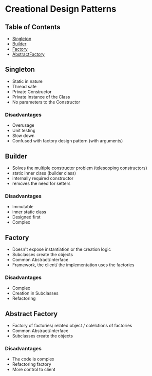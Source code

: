 # Creational Design Patterns
## Table of Contents
- [Singleton](#singleton)
- [Builder](#builder)
- [Factory](#factory)
- [AbstractFactory](#absfactory)

## Singleton <a name="singleton"></a>
- Static in nature
- Thread safe
- Private Constructor
- Private Instance of the Class
- No parameters to the Constructor

### Disadvantages
- Overusage
- Unit testing
- Slow down
- Confused with factory design pattern (with arguments)

## Builder <a name="builder"></a>
- Solves the multiple constructor problem (telescoping constructors)
- static inner class (builder class)
- internally required constructor
- removes the need for setters

### Disadvantages
- Immutable
- inner static class
- Designed first
- Complex

## Factory <a name="factory"></a>
- Doesn't expose instantiation or the creation logic
- Subclasses create the objects
- Common Abstract/Interface
- Framework, the client/ the implementation uses the factories

### Disadvantages
- Complex
- Creation in Subclasses
- Refactoring

## Abstract Factory <a name="absfactory"></a>
- Factory of factories/ related object / colelctions of factories
- Common Abstract/Interface
- Subclasses create the objects

### Disadvantages
- The code is complex
- Refactoring factory
- More control to client

